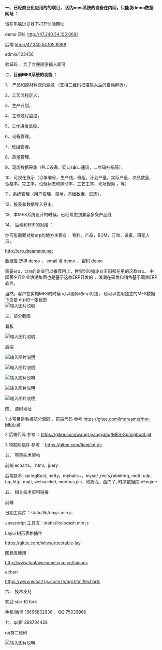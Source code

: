 **一、已经商业化应用的的项目， 因为mes系统的设备在内网，只能发demo数据网址 ：** 

请在电脑浏览器下打开体验网址

demo  网址 http://47.240.54.105:8081

后端  http://47.240.54.105:8088 

 admin/123456

验证码 ，为了方便随便输入即可


**二、目前MES系统的功能 ：** 


1、 产品和原材料双向溯源 （支持二维码扫描输入后的自动解析），

2、工艺流程定义，

3、生产计划， 

4、工作过程监控，

5、工作进度监控，

6、设备管理，

7、班组管理，

8、质量管理、

9、现场数据采集（PLC设备，网口/串口通讯，二维码扫描等），

10、可视化展示（订单编号，生产线，班组，计划产量，实际产量，次品数量，合格率，完工率，设备状态和稼动率，工艺工序，现场视频 ，等）

11、系统管理（用户管理，菜单，基础数据，日志），

12、报表和数据导入导出。

13、本MES系统设计的时候，已经考虑到兼容多条产品线 

14、 后端和ERP的对接 ：

你可能需要对接erp的地方主要有：
物料，产品，BOM，订单，设备，班组人员，

http://erp.dreammm.net

数据库  选择 demo
  ，  email 填 demo ， 密码 demo

 需要erp，crm的企业可以推荐用上，世界500强企业丰田都在用的这款erp。
 中国著名IT企业浪潮集团也是基于这款ERP开发的 ，浪潮在研发和销售基于同款ERP软件。

当然，客户在实施MES的时候 可以选择和erp对接， 也可以使用独立的MES数据 
下面是 erp的一张截图  
![输入图片说明](image--erp%20.png)



三、部分截图

看板

![输入图片说明](image.png)

后端


![输入图片说明](image-order-gant.png)

![输入图片说明](image-daliy-plan.png)

![输入图片说明](image3.png)

![输入图片说明](image--%E6%95%B0%E6%8D%AE%E9%87%87%E9%9B%86%E9%85%8D%E7%BD%AE-%E7%BC%96%E8%BE%91.png)


![输入图片说明](image=product.png)

四、 源码地址 



1  本项目是看板部分源码 ，前端代码 参考  https://gitee.com/imdreamer/hm-MES.git

2   后端代码 参考 ：https://gitee.com/wangziyangyang/MES-Springboot.git

3   物联网组件  参考  ：https://gitee.com/iteaj/iot.git

五、 项目技术架构

前端   echarts， html，juery 

后端技术 :springBoot, netty，mybatis+，mysql ,redis,rabbitmq, mqtt,
udp, tcp,http, mqtt, websocket, modbus,plc，欧姆龙，西门子,
时序数据库tdEngine

五、 相关技术资料链接

前端

日期工具库：static/lib/dayjs.min.js

Javascript 工具库：static/lib/lodash.min.js

Layui 树形表格插件

https://gitee.com/whvse/treetable-lay

图标库使用

http://www.fontawesome.com.cn/faicons

echart

https://www.echartsjs.com/zh/api.html#echarts

六、  技术支持

 欢迎 star 和 fork

手机/微信 18665802636 ，QQ 75039960

七、qq群 298734429 

qq群二维码 

![输入图片说明](image-qq%E7%BE%A4%E4%BA%8C%E7%BB%B4%E7%A0%81.png)
